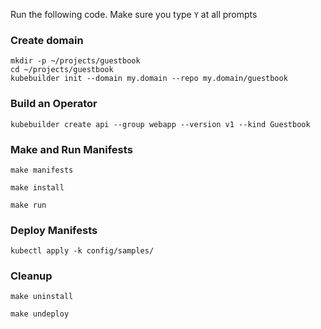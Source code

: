 Run the following code.
Make sure you type `Y` at all prompts

### Create domain
```
mkdir -p ~/projects/guestbook
cd ~/projects/guestbook
kubebuilder init --domain my.domain --repo my.domain/guestbook
```

### Build an Operator
```
kubebuilder create api --group webapp --version v1 --kind Guestbook
```

### Make and Run Manifests
```
make manifests
```

```
make install
```

```
make run
```

### Deploy Manifests
```
kubectl apply -k config/samples/
```

### Cleanup
```
make uninstall
```

```
make undeploy
```